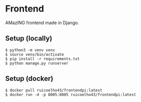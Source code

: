 # Frontend
AMazING frontend made in Django.

## Setup (locally)
```shell
$ python3 -m venv venv
$ source venv/bin/activate
$ pip install -r requirements.txt
$ python manage.py runserver
```

## Setup (docker)

```shell
$ docker pull ruicoelho43/frontendpi:latest
$ docker run -d -p 8005:8005 ruicoelho43/frontendpi:latest
```
